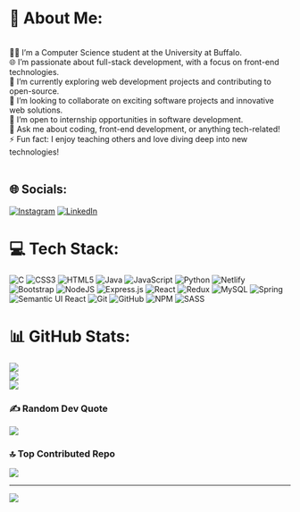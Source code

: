 # 💫 About Me:
<br>👨‍💻 I’m a Computer Science student at the University at Buffalo.  <br>🌐 I’m passionate about full-stack development, with a focus on front-end technologies.  <br>🔭 I’m currently exploring web development projects and contributing to open-source.  <br>👯 I’m looking to collaborate on exciting software projects and innovative web solutions.  <br>🤝 I’m open to internship opportunities in software development.  <br>💬 Ask me about coding, front-end development, or anything tech-related!  <br>⚡ Fun fact: I enjoy teaching others and love diving deep into new technologies!<br><br>


## 🌐 Socials:
[![Instagram](https://img.shields.io/badge/Instagram-%23E4405F.svg?logo=Instagram&logoColor=white)](https://instagram.com/yiwei_1101) [![LinkedIn](https://img.shields.io/badge/LinkedIn-%230077B5.svg?logo=linkedin&logoColor=white)](https://linkedin.com/in/yiwei-feng1999) 

# 💻 Tech Stack:
![C](https://img.shields.io/badge/c-%2300599C.svg?style=plastic&logo=c&logoColor=white) ![CSS3](https://img.shields.io/badge/css3-%231572B6.svg?style=plastic&logo=css3&logoColor=white) ![HTML5](https://img.shields.io/badge/html5-%23E34F26.svg?style=plastic&logo=html5&logoColor=white) ![Java](https://img.shields.io/badge/java-%23ED8B00.svg?style=plastic&logo=openjdk&logoColor=white) ![JavaScript](https://img.shields.io/badge/javascript-%23323330.svg?style=plastic&logo=javascript&logoColor=%23F7DF1E) ![Python](https://img.shields.io/badge/python-3670A0?style=plastic&logo=python&logoColor=ffdd54) ![Netlify](https://img.shields.io/badge/netlify-%23000000.svg?style=plastic&logo=netlify&logoColor=#00C7B7) ![Bootstrap](https://img.shields.io/badge/bootstrap-%238511FA.svg?style=plastic&logo=bootstrap&logoColor=white) ![NodeJS](https://img.shields.io/badge/node.js-6DA55F?style=plastic&logo=node.js&logoColor=white) ![Express.js](https://img.shields.io/badge/express.js-%23404d59.svg?style=plastic&logo=express&logoColor=%2361DAFB) ![React](https://img.shields.io/badge/react-%2320232a.svg?style=plastic&logo=react&logoColor=%2361DAFB) ![Redux](https://img.shields.io/badge/redux-%23593d88.svg?style=plastic&logo=redux&logoColor=white) ![MySQL](https://img.shields.io/badge/mysql-4479A1.svg?style=plastic&logo=mysql&logoColor=white) ![Spring](https://img.shields.io/badge/spring-%236DB33F.svg?style=plastic&logo=spring&logoColor=white) ![Semantic UI React](https://img.shields.io/badge/Semantic%20UI%20React-%2335BDB2.svg?style=plastic&logo=SemanticUIReact&logoColor=white) ![Git](https://img.shields.io/badge/git-%23F05033.svg?style=plastic&logo=git&logoColor=white) ![GitHub](https://img.shields.io/badge/github-%23121011.svg?style=plastic&logo=github&logoColor=white) ![NPM](https://img.shields.io/badge/NPM-%23CB3837.svg?style=plastic&logo=npm&logoColor=white) ![SASS](https://img.shields.io/badge/SASS-hotpink.svg?style=plastic&logo=SASS&logoColor=white)
# 📊 GitHub Stats:
![](https://github-readme-stats.vercel.app/api?username=yf1619&theme=dark&hide_border=false&include_all_commits=false&count_private=false)<br/>
![](https://github-readme-streak-stats.herokuapp.com/?user=yf1619&theme=dark&hide_border=false)<br/>
![](https://github-readme-stats.vercel.app/api/top-langs/?username=yf1619&theme=dark&hide_border=false&include_all_commits=false&count_private=false&layout=compact)

### ✍️ Random Dev Quote
![](https://quotes-github-readme.vercel.app/api?type=horizontal&theme=radical)

### 🔝 Top Contributed Repo
![](https://github-contributor-stats.vercel.app/api?username=yf1619&limit=5&theme=dark&combine_all_yearly_contributions=true)

---
[![](https://visitcount.itsvg.in/api?id=yf1619&icon=0&color=1)](https://visitcount.itsvg.in)

<!-- Proudly created with GPRM ( https://gprm.itsvg.in ) -->
